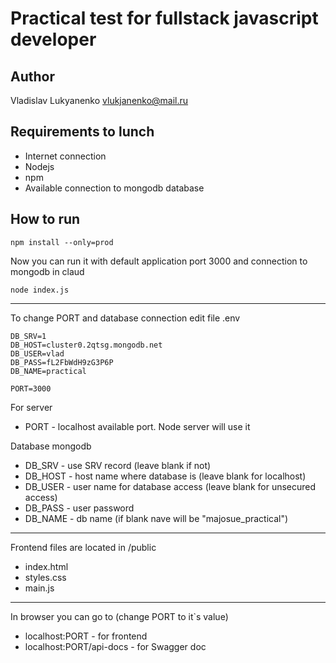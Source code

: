 # Practical test for fullstack javascript developer

## Author
Vladislav Lukyanenko <vlukjanenko@mail.ru>

## Requirements to lunch
- Internet connection
- Nodejs
- npm
- Available connection to mongodb database
## How to run
```
npm install --only=prod
```
Now you can run it with default application port 3000 and connection to mongodb in claud
```
node index.js
```
___

To change PORT and database connection edit file .env
```
DB_SRV=1
DB_HOST=cluster0.2qtsg.mongodb.net
DB_USER=vlad
DB_PASS=fL2FbWdH9zG3P6P
DB_NAME=practical

PORT=3000
```

For server

- PORT - localhost available port. Node server will use it

Database mongodb

- DB_SRV - use SRV record (leave blank if not)
- DB_HOST - host name where database is (leave blank for localhost)
- DB_USER - user name for database access (leave blank for unsecured access)
- DB_PASS - user password
- DB_NAME - db name (if blank nave will be "majosue_practical")
___

Frontend files are located in /public
- index.html
- styles.css
- main.js
___

In browser you can go to (change PORT to it`s value)
- localhost:PORT - for frontend
- localhost:PORT/api-docs - for Swagger doc

